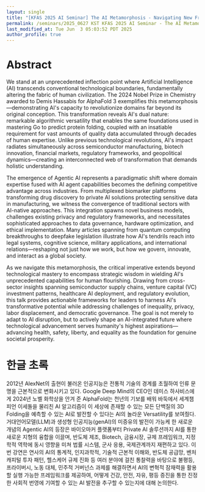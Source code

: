 ```yaml
---
layout: single
title: "[KFAS 2025 AI Seminar] The AI Metamorphosis - Navigating New Frontiers in Technology, Society, and Human Experience"
permalink: /seminars/2025_0627 KST KFAS 2025 AI Seminar - The AI Metamorphosis - Navigating New Frontiers in Technology, Society, and Human Experience/abstract
last_modified_at: Tue Jun  3 05:03:52 PDT 2025
author_profile: true
---
```


# Abstract

We stand at an unprecedented inflection point where Artificial Intelligence (AI) transcends conventional technological boundaries, fundamentally altering the fabric of human civilization. The 2024 Nobel Prize in Chemistry awarded to Demis Hassabis for AlphaFold 3 exemplifies this metamorphosis—demonstrating AI's capacity to revolutionize domains far beyond its original conception. This transformation reveals AI's dual nature: remarkable algorithmic versatility that enables the same foundations used in mastering Go to predict protein folding, coupled with an insatiable requirement for vast amounts of quality data accumulated through decades of human expertise. Unlike previous technological revolutions, AI's impact radiates simultaneously across semiconductor manufacturing, biotech innovation, financial markets, regulatory frameworks, and geopolitical dynamics—creating an interconnected web of transformation that demands holistic understanding.

The emergence of Agentic AI represents a paradigmatic shift where domain expertise fused with AI agent capabilities becomes the defining competitive advantage across industries. From multiplexed biomarker platforms transforming drug discovery to private AI solutions protecting sensitive data in manufacturing, we witness the convergence of traditional sectors with AI-native approaches. This integration spawns novel business models, challenges existing privacy and regulatory frameworks, and necessitates sophisticated approaches to data governance, hardware optimization, and ethical implementation. Many articles spanning from quantum computing breakthroughs to deepfake legislation illustrate how AI's tendrils reach into legal systems, cognitive science, military applications, and international relations—reshaping not just how we work, but how we govern, innovate, and interact as a global society.

As we navigate this metamorphosis, the critical imperative extends beyond technological mastery to encompass strategic wisdom in wielding AI's unprecedented capabilities for human flourishing. Drawing from cross-sector insights spanning semiconductor supply chains, venture capital (VC) investment patterns, healthcare AI deployment, and regulatory evolution, this talk provides actionable frameworks for leaders to harness AI's transformative potential while addressing challenges of inequality, privacy, labor displacement, and democratic governance. The goal is not merely to adapt to AI disruption, but to actively shape an AI-integrated future where technological advancement serves humanity's highest aspirations—advancing health, safety, liberty, and equality as the foundation for genuine societal prosperity.

# 한글 초록

2012년 AlexNet의 출현이 불러온 인공지능은 전통적 기술의 경계를 초월하여 인류 문명을 근본적으로 변화시키고 있다.
Google Deep Mind의 CEO인 데미스 하사비스에게 2024년 노벨 화학상을 안겨 준 AlphaFold는
천년의 기보를 배워 바둑에서 세계챔피언 이세돌을 물리친 AI 알고리즘이
이 세상에 존재할 수 있는 모든 단백질의 3D Folding을 예측할 수 있는 AI로 발전할 수 있다는
AI의 놀라운 Versatility를 보여줬다.
거대언어모델(LLM)과 생성형 인공지능(genAI)의 미증유의 발전이 가능케 한 새로운 개념의 Agentic AI의 등장은
바이오마커 플랫폼부터 Private AI 솔루션까지 AI를 통한 새로운 지형의 융합을 이끌며,
반도체 제조, Biotech, 금융시장, 규제 프레임워크, 지정학적 역학에 동시 영향을 미쳐 법률 시스템,
군사 응용, 국제관계까지 재편하고 있다.
이번 강연은 연사의 AI의 통계적, 인지과학적, 기술적 근본적 이해와,
반도체 공급망, 벤처캐피털 투자 패턴, 헬스케어 규제 진화 등 여러 분야에 걸친 통찰력을 바탕으로
불평등, 프라이버시, 노동 대체, 민주적 거버넌스 과제를 해결하면서 AI의 변혁적 잠재력을 활용할
실행 가능한 프레임워크를 제공하여,
어떻게 건강, 안전, 자유, 평등 증진을 통한 진정한 사회적 번영에 기여할 수 있는 AI 발전을 추구할 수 있는지에 대해
논의한다.
